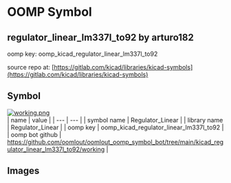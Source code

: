 # OOMP Symbol  
## regulator_linear_lm337l_to92  by arturo182  
  
oomp key: oomp_kicad_regulator_linear_lm337l_to92  
  
source repo at: [https://gitlab.com/kicad/libraries/kicad-symbols](https://gitlab.com/kicad/libraries/kicad-symbols)  
## Symbol  
  
[![working.png](working_600.png)](working.png)  
| name | value | 
| --- | --- | 
| symbol name | Regulator_Linear | 
| library name | Regulator_Linear | 
| oomp key | oomp_kicad_regulator_linear_lm337l_to92 | 
| oomp bot github | https://github.com/oomlout/oomlout_oomp_symbol_bot/tree/main/kicad_regulator_linear_lm337l_to92/working | 
## Images  
